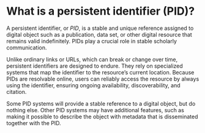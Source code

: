 # What is a persistent identifier (PID)?

A persistent identifier, or _PID_, is a stable and unique reference assigned to digital object such as a publication, data set, or other digital resource that remains valid indefinitely. PIDs play a crucial role in stable scholarly communication.

Unlike ordinary links or URLs, which can break or change over time, persistent identifiers are designed to endure. They rely on specialized systems that map the identifier to the resource’s current location. Because PIDs are resolvable online, users can reliably access the resource by always using the identifier, ensuring ongoing availability, discoverability, and citation.

Some PID systems will provide a stable reference to a digital object, but do nothing else. Other PID systems may have additional features, such as making it possible to describe the object with metadata that is disseminated together with the PID.